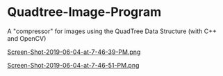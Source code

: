 # Quadtree-Image-Program
A "compressor" for images using the QuadTree Data Structure (with C++ and OpenCV)



[Screen-Shot-2019-06-04-at-7-46-39-PM.png](https://postimg.cc/gxjCNfVx)



[Screen-Shot-2019-06-04-at-7-46-51-PM.png](https://postimg.cc/2qvXtmVS)
